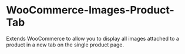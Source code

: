 # WooCommerce-Images-Product-Tab
Extends WooCommerce to allow you to display all images attached to a product in a new tab on the single product page.
